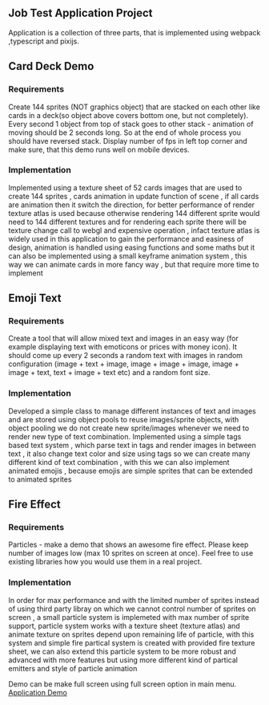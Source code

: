 
## Job Test Application Project

Application is a collection of three parts, that is implemented using webpack ,typescript and pixijs.


## Card Deck Demo

### Requirements
Create 144 sprites (NOT graphics object) that are stacked on each other like cards in a deck(so object above covers bottom one, but not completely). Every second 1 object from top of stack goes to other stack - animation of moving should be 2 seconds long. So at the end of whole process you should have reversed stack. Display number of fps in left top corner and make sure, that this demo runs well on mobile devices.

### Implementation
Implemented using a texture sheet of 52 cards images that are used to create 144 sprites , cards animation in update function of scene , if all cards are animation then it switch the direction, for better performance of render texture atlas is used because otherwise rendering 144 different sprite would need to 144 different textures and for rendering each sprite there will be texture change call to webgl and expensive operation , infact texture atlas is widely used in this application to gain the performance and easiness of design, animation is handled using easing functions and some maths but it can also be implemented using a small keyframe animation system , this way we can animate cards in more fancy way , but that require more time to implement 



## Emoji Text

### Requirements
Create a tool that will allow mixed text and images in an easy way (for example displaying text with emoticons or prices with money icon). It should come up every 2 seconds a random text with images in random configuration (image + text + image, image + image + image, image + image + text, text + image + text etc) and a random font size.


### Implementation
Developed a simple class to manage different instances of text and images and are stored using object pools to reuse images/sprite objects, with object pooling we do not create new sprite/images whenever we need to render new type of text combination.
Implemented using a simple tags based text system , which parse text in tags and render images in between text , it also change text color and size using tags so we can create many different kind of text combination , with this we can also implement animated emojis , because emojis are simple sprites that can be extended to animated sprites



## Fire Effect

### Requirements
Particles - make a demo that shows an awesome fire effect. Please keep number of images low (max 10 sprites on screen at once). Feel free to use existing libraries how you would use them in a real project.


### Implementation
In order for max performance and with the limited number of sprites instead of using third party libray on which we cannot control number of sprites on screen ,  a small particle system is implemeted with max number of sprite support, particle system works with a texture sheet (texture atlas) and animate texture on sprites depend upon remaining life of particle, with this system and simple fire partical system is created with provided fire texture sheet, we can also extend this particle system to be more robust and advanced with more features but using more different kind of partical emitters and style of particle animation



Demo can be make full screen using full screen option in main menu.
[Application Demo](https://asif2k.github.io/portfolio/softgames/)